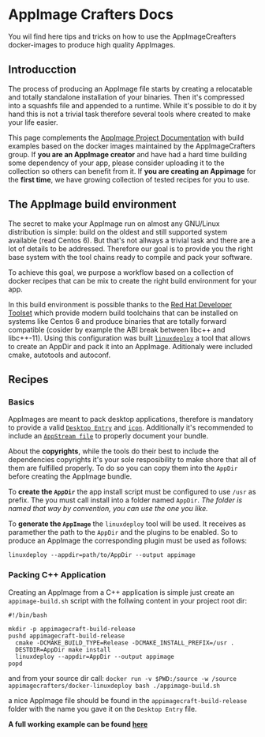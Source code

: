 # AppImage Crafters Docs

You wil find here tips and tricks on how to use the AppImageCreafters docker-images to produce high quality AppImages.

## Introducction

The process of producing an AppImage file starts by creating a relocatable and totally standalone installation of your binaries. Then it's compressed into a squashfs file and appended to a runtime. While it's possible to do it by hand this is not a trivial task therefore several tools where created to make your life easier.

This page complements the [AppImage Project Documentation](https://docs.appimage.org/) with build examples based on the docker images maintained by the AppImageCrafters group. If __you are an AppImage creator__ and have had a hard time building some dependency of your app, please consider uploading it to the collection so others can benefit from it. If __you are creating an Appimage__ for the __first time__, we have growing collection of tested recipes for you to use.

## The AppImage build environment

The secret to make your AppImage run on almost any GNU/Linux distribution is simple: build on the oldest and still supported system available (read Centos 6). But that's not allways a trivial task and there are a lot of details to be addressed. Therefore our goal is to provide you the right base system with the tool chains ready to compile and pack your software.

To achieve this goal, we purpose a workflow based on a collection of docker recipes that can be mix to create the right build environment for your app.

In this build environment is possible thanks to the [Red Hat Developer Toolset](https://access.redhat.com/products/Red_Hat_Enterprise_Linux/Developer/#dts=&dev-page=6) which provide modern build toolchains that can be installed on systems like Centos 6 and produce binaries that are totally forward compatible (cosider by example the ABI break between libc++ and libc++-11). Using this configuration was built [`linuxdeploy`](https://github.com/linuxdeploy/) a tool that allows to create an AppDir and pack it into an AppImage. Aditionaly were included cmake, autotools and autoconf.

## Recipes

### Basics

AppImages are meant to pack desktop applications, therefore is mandatory to provide a valid [`Desktop Entry`](https://standards.freedesktop.org/desktop-entry-spec/latest/) and [`icon`](https://specifications.freedesktop.org/icon-theme-spec/icon-theme-spec-latest.html). Additionally it's recommended to include an [`AppStream file`](https://www.freedesktop.org/software/appstream/docs/index.html) to properly document your bundle.

About the __copyrights__, while the tools do their best to include the dependencies copyrights it's your sole resposibility to make shore that all of them are fulfilled properly. To do so you can copy them into the `AppDir` before creating the AppImage bundle.

To __create the `AppDir`__ the app install script must be configured to use `/usr` as prefix. The you must call install into a folder named `AppDir`. _The folder is named that way by convention, you can use the one you like._

To __generate the `AppImage`__ the `linuxdeploy` tool will be used. It receives as paramether the path to the `AppDir` and the plugins to be enabled. So to produce an AppImage the corresponding plugin must be used as follows:

```linuxdeploy --appdir=path/to/AppDir --output appimage```

### Packing C++ Application

Creating an AppImage from a C++ application is simple just create an `appimage-build.sh` script with the follwing content in your project root dir:
```
#!/bin/bash

mkdir -p appimagecraft-build-release
pushd appimagecraft-build-release
  cmake -DCMAKE_BUILD_TYPE=Release -DCMAKE_INSTALL_PREFIX=/usr .
  DESTDIR=AppDir make install
  linuxdeploy --appdir=AppDir --output appimage
popd
```
and from your source dir call:
```docker run -v $PWD:/source -w /source appimagecrafters/docker-linuxdeploy bash ./appimage-build.sh```

a nice AppImage file should be found in the `appimagecraft-build-release` folder with the name you gave it on the `Desktop Entry` file.

__A full working example can be found [here](https://appimagecrafters.github.io/#packing-c-application)__
